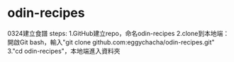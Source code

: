 # odin-recipes
0324建立食譜
steps:
1.GitHub建立repo，命名odin-recipes
2.clone到本地端：開啟Git bash，輸入"git clone github.com:eggychacha/odin-recipes.git"
3."cd odin-recipes"，本地端進入資料夾